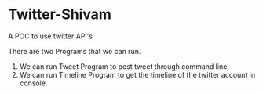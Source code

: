 # Twitter-Shivam
A POC to use twitter API's

There are two Programs that we can run.
1) We can run Tweet Program to post tweet through command line.
2) We can run Timeline Program to get the timeline of the twitter account in console.
